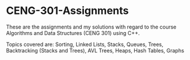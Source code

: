 # CENG-301-Assignments

These are the assignments and my solutions with regard to the course Algorithms and Data Structures (CENG 301) using C++.

Topics covered are: 
Sorting,
Linked Lists,
Stacks,
Queues,
Trees,
Backtracking (Stacks and Trees),
AVL Trees,
Heaps,
Hash Tables,
Graphs
